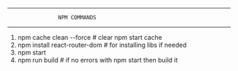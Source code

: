 ________________________________________________________

                    NPM COMMANDS
________________________________________________________

1. npm cache clean --force # clear npm start cache
2. npm install react-router-dom # for installing libs if needed
3. npm start
4. npm run build # if no errors with npm start then build it